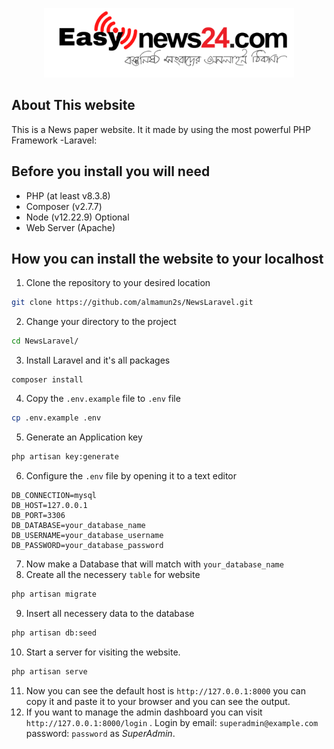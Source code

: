 <p align="center"><a href="https://github.com/almamun2s" target="_blank"><img src="https://raw.githubusercontent.com/almamun2s/NewsLaravel/refs/heads/master/public/frontend/assets/images/logo.png" width="400" alt="Laravel Logo"></a></p>

## About This website

This is a News paper website. It it made by using the most powerful PHP Framework -Laravel:



## Before you install you will need
- PHP (at least v8.3.8)
- Composer (v2.7.7)
- Node (v12.22.9) Optional
- Web Server (Apache)

## How you can install the website to your localhost
1. Clone the repository to your desired location
```bash
git clone https://github.com/almamun2s/NewsLaravel.git
```
2. Change your directory to the project
```bash
cd NewsLaravel/
```
3. Install Laravel and it's all packages
```
composer install
```
4. Copy the `.env.example` file to `.env` file
```bash
cp .env.example .env
```
5. Generate an Application key
```bash
php artisan key:generate
```
6. Configure the `.env` file by opening it to a text editor 
```
DB_CONNECTION=mysql
DB_HOST=127.0.0.1
DB_PORT=3306
DB_DATABASE=your_database_name
DB_USERNAME=your_database_username
DB_PASSWORD=your_database_password
```
7. Now make a Database that will match with `your_database_name`
8. Create all the necessery `table` for website
```bash
php artisan migrate
```
9. Insert all necessery data to the database
```bash
php artisan db:seed
```
10. Start a server for visiting the website.
```bash
php artisan serve
```
11. Now you can see the default host is `http://127.0.0.1:8000` you can copy it and paste it to your browser and you can see the output.
12. If you want to manage the admin dashboard you can visit `http://127.0.0.1:8000/login` . Login by email: `superadmin@example.com` password: `password` as $Super Admin$. 

